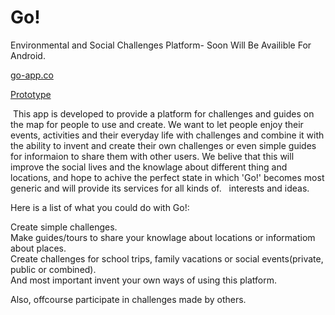 # Go!

Environmental and Social Challenges Platform- Soon Will Be Availible For Android.

<a href="http://go-app.co">go-app.co</a>

<a href="https://invis.io/7F9ORADAW">Prototype</a>

 This app is developed to provide a platform for challenges and guides on the map for people to use and create.
 We want to let people enjoy their events, activities and their everyday life with challenges and combine it with the
 ability to invent and create their own challenges or even simple guides for informaion to share them with other users.
 We belive that this will improve the social lives and the knowlage about different thing and locations, 
 and hope to achive the perfect state in which 'Go!' becomes most generic and will provide its services for all kinds of.   interests and ideas.
 
 Here is a list of what you could do with Go!:
 
 Create simple challenges.<br>
 Make guides/tours to share your knowlage about locations or informatiom about places.<br>
 Create challenges for school trips, family vacations or social events(private, public or combined).<br>
 And most important invent your own ways of using this platform.<br>
 
 Also, offcourse participate in challenges made by others.
